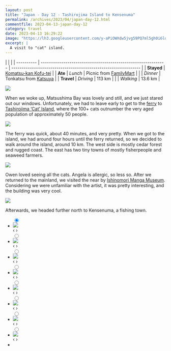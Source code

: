 ```yaml
---
layout: post
title: "Japan - Day 12 - Tashirojima Island to Kensenuma"
permalink: /archives/2023/04/japan-day-12.html
commentfile: 2023-04-13-japan-day-12
category: travel
date: 2023-04-13 16:29:22
image: "https://lh3.googleusercontent.com/y-aPiOWXdw5jvg59PQ7ml5gh0i6lq_X9FBgxHx783S45nE6HC22DD7fnOeaQPutMgLRHicoCmTUNgDhdYjfDqxGuwROSM3BOUxK15AqlBCftX1kzrz1kAmJdDNLpOUJg7XDG9gHaH28=w1920-h1080"
excerpt: |
  A visit to "cat" island.
---
```


|            |                                                               |
| ---------- | ------------------------------------------------------------- | --------------------------------------------------------------- |
| **Stayed** | [Komatsu-kan Kofu-tei](https://goo.gl/maps/tBc4TKmMjZxrPzss5) |
| **Ate**    | _Lunch_                                                       | Picnic from [FamilyMart](https://goo.gl/maps/QwNeN2dRAKPdZfk57) |
|            | _Dinner_                                                      | Tonkatsu from [Katsuya](https://goo.gl/maps/aDCAf2s3nJMEspu4A)  |
| **Travel** | _Driving_                                                     | 113 km                                                          |
|            | _Walking_                                                     | 13.6 km                                                         |

  <a href="https://lh3.googleusercontent.com/O2j8QdeZUsgDyE-6s76r1n8DOf3tX2nBk1SpDxomIMSWrPCnNgVaOPdA2r5AxWWZTUCJNd8nOMyNUn1Iqf6r8nfBajJqfddVI_mEffk7uz29yF22X8LHSc3BjJh-CV98lmBI7HWWjls=w1920-h1080" target="_blank">
    <img src="https://lh3.googleusercontent.com/O2j8QdeZUsgDyE-6s76r1n8DOf3tX2nBk1SpDxomIMSWrPCnNgVaOPdA2r5AxWWZTUCJNd8nOMyNUn1Iqf6r8nfBajJqfddVI_mEffk7uz29yF22X8LHSc3BjJh-CV98lmBI7HWWjls=h480" />
  </a>

When we woke up, Matsushima Bay was lovely and still, and we just stared out our windows. Unfortunately, we had to leave early to get to the [ferry](https://goo.gl/maps/HRgStYAVZYBNqb8FA) to [Tashirojima ‘Cat’ Island](https://goo.gl/maps/dBXeYEmoELRjzWjw6), where the 100+ cats outnumber the very aged population of approximately 50 people.

  <a href="https://lh3.googleusercontent.com/Hnr5Zau2V2UdpX4HyH2opZ5Xv8i-zTJk6DbSLHBBR7kS-5n0hxUiiM96it58sn0qaVP2sJawcvcl4pU6Z4449IgA23Rbdo7KMx6wzll1xMDGcy6bR24IoSIl6aclxM39cElRsg8NW6o=w1920-h1080" target="_blank">
    <img src="https://lh3.googleusercontent.com/Hnr5Zau2V2UdpX4HyH2opZ5Xv8i-zTJk6DbSLHBBR7kS-5n0hxUiiM96it58sn0qaVP2sJawcvcl4pU6Z4449IgA23Rbdo7KMx6wzll1xMDGcy6bR24IoSIl6aclxM39cElRsg8NW6o=h480" />
  </a>

The ferry was quick, about 40 minutes, and very pretty. When we got to the island, we had around four hours until the ferry returned, so we decided to walk around the island, around 10 km. The west side is mostly cedar forest and rugged coast. The east has two tiny towns of mostly fisherpeople and seaweed farmers.

  <a href="https://lh3.googleusercontent.com/3rmwCMgx9Rk4xh-7gAF5CrKmc4Z78yEKZnCHLkpL4Em6WbxsRXJI4G0rEyQZNLsOpz--b7L9gpzeHjFHL5BPzs7PpCXz1K6t8PlsKKQxgPh3aU990G5s7QrVnFd8OE5KsKaUzaSuy_Q=w1920-h1080" target="_blank">
    <img src="https://lh3.googleusercontent.com/3rmwCMgx9Rk4xh-7gAF5CrKmc4Z78yEKZnCHLkpL4Em6WbxsRXJI4G0rEyQZNLsOpz--b7L9gpzeHjFHL5BPzs7PpCXz1K6t8PlsKKQxgPh3aU990G5s7QrVnFd8OE5KsKaUzaSuy_Q=h480" />
  </a>

Owen loved seeing all the cats. Angela is allergic, so less so. After we returned to the mainland, we visited the near by [Ishinomori Manga Museum](https://goo.gl/maps/GUW5yiVax6HtoaaQ9). Considering we were unfamiliar with the artist, it was pretty interesting, and the building was very cool.

  <a href="https://lh3.googleusercontent.com/pw/AJFCJaVR6gH2ZfMCHls-KySVhIFnj3fimmKiQLEzAabG52c5ffgXtRbddbyWcmsqjww1T4O3Yv48FoYUTN4eyKpy6Qj2rYcq0QFYSBPA2gGHa66LhRZRZyqa=w1920-h1080" target="_blank">
    <img src="https://lh3.googleusercontent.com/pw/AJFCJaVR6gH2ZfMCHls-KySVhIFnj3fimmKiQLEzAabG52c5ffgXtRbddbyWcmsqjww1T4O3Yv48FoYUTN4eyKpy6Qj2rYcq0QFYSBPA2gGHa66LhRZRZyqa=h480" />
  </a>

Afterwards, we headed further north to Kensenuma, a fishing town.

<ul class="slides">
    <input type="radio" name="radio-btn" id="img-1" checked="checked" />
    <li class="slide-container">
        <div class="slide">
          <a href="/assets/images/insta/341142901_1283580922570741_7914868485290294488_n_17848656227948154.jpg"><img src="/assets/images/insta/341142901_1283580922570741_7914868485290294488_n_17848656227948154.jpg" /></a>
        </div>
    <div class="nav">
      <label for="img-8" class="prev">&#x2039;</label>
      <label for="img-2" class="next">&#x203a;</label>
    </div>
    </li>
        <input type="radio" name="radio-btn" id="img-2"  />
    <li class="slide-container">
        <div class="slide">
          <a href="/assets/images/insta/340951471_2379298528917099_2920466369619541922_n_17971326956203384.jpg"><img src="/assets/images/insta/340951471_2379298528917099_2920466369619541922_n_17971326956203384.jpg" /></a>
        </div>
    <div class="nav">
      <label for="img-1" class="prev">&#x2039;</label>
      <label for="img-3" class="next">&#x203a;</label>
    </div>
    </li>
        <input type="radio" name="radio-btn" id="img-3"  />
    <li class="slide-container">
        <div class="slide">
          <a href="/assets/images/insta/340844212_1230456704506469_9036728619434811881_n_18184303075270589.jpg"><img src="/assets/images/insta/340844212_1230456704506469_9036728619434811881_n_18184303075270589.jpg" /></a>
        </div>
    <div class="nav">
      <label for="img-2" class="prev">&#x2039;</label>
      <label for="img-4" class="next">&#x203a;</label>
    </div>
    </li>
        <input type="radio" name="radio-btn" id="img-4"  />
    <li class="slide-container">
        <div class="slide">
          <a href="/assets/images/insta/340689317_910591870224677_5647213145553428988_n_17978165297111180.jpg"><img src="/assets/images/insta/340689317_910591870224677_5647213145553428988_n_17978165297111180.jpg" /></a>
        </div>
    <div class="nav">
      <label for="img-3" class="prev">&#x2039;</label>
      <label for="img-5" class="next">&#x203a;</label>
    </div>
    </li>
        <input type="radio" name="radio-btn" id="img-5"  />
    <li class="slide-container">
        <div class="slide">
          <a href="/assets/images/insta/340946120_649794376884351_7096654382246464398_n_17852895122954965.jpg"><img src="/assets/images/insta/340946120_649794376884351_7096654382246464398_n_17852895122954965.jpg" /></a>
        </div>
    <div class="nav">
      <label for="img-4" class="prev">&#x2039;</label>
      <label for="img-6" class="next">&#x203a;</label>
    </div>
    </li>
        <input type="radio" name="radio-btn" id="img-6"  />
    <li class="slide-container">
        <div class="slide">
          <a href="/assets/images/insta/340954360_757134262539162_5128074771462527364_n_17864502941913922.jpg"><img src="/assets/images/insta/340954360_757134262539162_5128074771462527364_n_17864502941913922.jpg" /></a>
        </div>
    <div class="nav">
      <label for="img-5" class="prev">&#x2039;</label>
      <label for="img-7" class="next">&#x203a;</label>
    </div>
    </li>
        <input type="radio" name="radio-btn" id="img-7"  />
    <li class="slide-container">
        <div class="slide">
          <a href="/assets/images/insta/341034684_1257754051836858_8542517493697994578_n_17899916408778498.jpg"><img src="/assets/images/insta/341034684_1257754051836858_8542517493697994578_n_17899916408778498.jpg" /></a>
        </div>
    <div class="nav">
      <label for="img-6" class="prev">&#x2039;</label>
      <label for="img-8" class="next">&#x203a;</label>
    </div>
    </li>
    <input type="radio" name="radio-btn" id="img-8" />
    <li class="slide-container">
        <div class="slide">
          <a href="/assets/images/insta/340844026_198724699573549_1544496081594840367_n_18225890845204313.jpg"><img src="/assets/images/insta/340844026_198724699573549_1544496081594840367_n_18225890845204313.jpg" /></a>
        </div>
    <div class="nav">
      <label for="img-7" class="prev">&#x2039;</label>
      <label for="img-1" class="next">&#x203a;</label>
    </div>
    </li>
<li class="nav-dots">
      <label for="img-1" class="nav-dot" id="img-dot-1"></label>
      <label for="img-2" class="nav-dot" id="img-dot-2"></label>
      <label for="img-3" class="nav-dot" id="img-dot-3"></label>
      <label for="img-4" class="nav-dot" id="img-dot-4"></label>
      <label for="img-5" class="nav-dot" id="img-dot-5"></label>
      <label for="img-6" class="nav-dot" id="img-dot-6"></label>
      <label for="img-7" class="nav-dot" id="img-dot-7"></label>
      <label for="img-8" class="nav-dot" id="img-dot-8"></label>
</li>
</ul>
